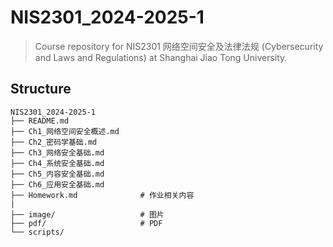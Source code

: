 # NIS2301_2024-2025-1

> Course repository for NIS2301 网络空间安全及法律法规 (Cybersecurity and Laws and Regulations) at Shanghai Jiao Tong University.

## Structure
```
NIS2301_2024-2025-1
├── README.md
├── Ch1_网络空间安全概述.md
├── Ch2_密码学基础.md
├── Ch3_网络安全基础.md
├── Ch4_系统安全基础.md
├── Ch5_内容安全基础.md
├── Ch6_应用安全基础.md
├── Homework.md              # 作业相关内容
|
├── image/                   # 图片
├── pdf/                     # PDF
└── scripts/
```
